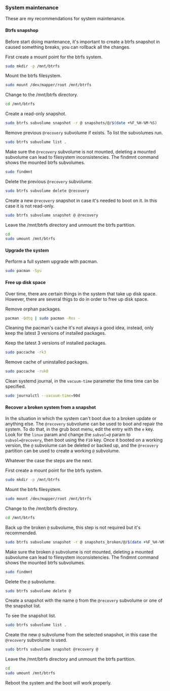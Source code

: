 ### System maintenance

These are my recommendations for system maintenance.

#### Btrfs snapshop

Before start doing mantenance, it's important to create a btrfs snapshot in caused something breaks, you can rollback all the changes.

First create a mount point for the btrfs system.

```sh
sudo mkdir -p /mnt/btrfs
```

Mount the btrfs filesystem.

```sh
sudo mount /dev/mapper/root /mnt/btrfs
```

Change to the /mnt/btrfs directory.

```sh
cd /mnt/btrfs
```

Create a read-only snapshot.

```sh
sudo btrfs subvolume snapshot -r @ snapshots/@/$(date +%F_%H-%M-%S)
```

Remove previous ```@recovery``` subvolume if exists. To list the subvolumes run.

```sh
sudo btrfs subvolume list .
```

Make sure the ```@recovery``` subvolume is not mounted, deleting a mounted subvolume can lead to filesystem inconsistencies. The findmnt command shows the mounted btrfs subvolumes.

```sh
sudo findmnt
```

Delete the previous ```@recovery``` subvolume.

```sh
sudo btrfs subvolume delete @recovery
```

Create a new ```@recovery``` snapshot in case it's needed to boot on it. In this case it is not read-only.

```sh
sudo btrfs subvolume snapshot @ @recovery
```

Leave the /mnt/btrfs directory and unmount the btrfs partition.

```sh
cd
sudo umount /mnt/btrfs
```

#### Upgrade the system

Perform a full system upgrade with pacman.

```sh
sudo pacman -Syu
```

#### Free up disk space

Over time, there are certain things in the system that take up disk space. However, there are several thigs to do in order to free up disk space.

Remove orphan packages.

```sh
pacman -Qdtq | sudo pacman -Rns -
```

Cleaning the pacman's cache it's not always a good idea, instead, only keep the latest 3 versions of installed packages.

Keep the latest 3 versions of installed packages.

```sh
sudo paccache -rk3
```

Remove cache of uninstalled packages.

```sh
sudo paccache -ruk0
```

Clean systemd journal, in the ```vacuum-time``` parameter the time time can be specified.

```sh
sudo journalctl --vacuum-time=90d
```

#### Recover a broken system from a snapshot

In the situation in which the system can't boot due to a broken update or anything else. The ```@recovery``` subvolume can be used to boot and repair the system. To do that, in the grub boot menu, edit the entry with the ```e``` key. Look for the ```linux``` param and change the ```subvol=@``` param to ```subvol=@recovery```, then boot using the ```F10``` key. Once it booted on a working version, the ```@``` subvolume can be deleted or backed up, and the ```@recovery``` partition can be used to create a working ```@``` subvolume.

Whatever the case the steps are the next.

First create a mount point for the btrfs system.

```sh
sudo mkdir -p /mnt/btrfs
```

Mount the btrfs filesystem.

```sh
sudo mount /dev/mapper/root /mnt/btrfs
```

Change to the /mnt/btrfs directory.

```sh
cd /mnt/btrfs
```

Back up the broken ```@``` subvolume, this step is not required but it's recommended.

```sh
sudo btrfs subvolume snapshot -r @ snapshots_broken/@/$(date +%F_%H-%M-%S)
```

Make sure the broken ```@``` subvolume is not mounted, deleting a mounted subvolume can lead to filesystem inconsistencies. The findmnt command shows the mounted btrfs subvolumes.

```sh
sudo findmnt
```

Delete the ```@``` subvolume.

```sh
sudo btrfs subvolume delete @
```

Create a snapshot with the name ```@``` from the ```@recovery``` subvolume or one of the snapshot list.

To see the snapshot list.

```sh
sudo btrfs subvolume list .
```

Create the new ```@``` subvolume from the selected snapshot, in this case the ```@recovery``` subvolume is used.

```sh
sudo btrfs subvolume snapshot @recovery @
```

Leave the /mnt/btrfs directory and unmount the btrfs partition.

```sh
cd
sudo umount /mnt/btrfs
```

Reboot the system and the boot will work properly.
